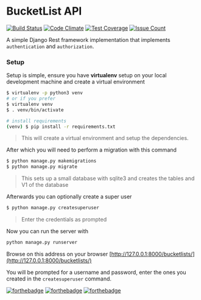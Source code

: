 # BucketList API

[![Build Status](https://travis-ci.org/Wyvarn/bucketlist.svg?branch=master)](https://travis-ci.org/Wyvarn/bucketlist)
[![Code Climate](https://codeclimate.com/github/codeclimate/codeclimate/badges/gpa.svg)](https://codeclimate.com/github/codeclimate/codeclimate)
[![Test Coverage](https://codeclimate.com/github/codeclimate/codeclimate/badges/coverage.svg)](https://codeclimate.com/github/codeclimate/codeclimate/coverage)
[![Issue Count](https://codeclimate.com/github/codeclimate/codeclimate/badges/issue_count.svg)](https://codeclimate.com/github/codeclimate/codeclimate)

A simple Django Rest framework implementation that implements `authentication` and `authorization`.

### Setup

Setup is simple, ensure you have **virtualenv** setup on your local development machine and create a virtual environment

```bash
$ virtualenv -p python3 venv
# or if you prefer
$ virtualenv venv
$ . venv/bin/activate

# install requirements
(venv) $ pip install -r requirements.txt
```
> This will create a virtual environment and setup the dependencies.

After which you will need to perform a migration with this command

```bash
$ python manage.py makemigrations
$ python manage.py migrate
```
> This sets up a small database with sqlite3 and creates the tables and V1 of the database

Afterwards you can optionally create a super user

```bash
$ python manage.py createsuperuser
````
> Enter the credentials as prompted

Now you can run the server with

```bash
python manage.py runserver
```

Browse on this address on your browser [http://127.0.0.1:8000/bucketlists/](http://127.0.0.1:8000/bucketlists/)

You will be prompted for a username and password, enter the ones you created in the `createsuperuser` command.

[![forthebadge](http://forthebadge.com/images/badges/made-with-python.svg)](http://forthebadge.com)
[![forthebadge](http://forthebadge.com/images/badges/built-by-developers.svg)](http://forthebadge.com)
[![forthebadge](http://forthebadge.com/images/badges/built-with-love.svg)](http://forthebadge.com)